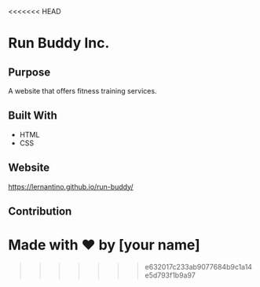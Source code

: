 <<<<<<< HEAD
# Run Buddy Inc.

## Purpose
A website that offers fitness training services.

## Built With
* HTML
* CSS

## Website
https://lernantino.github.io/run-buddy/

## Contribution
Made with ❤️ by [your name]
=======
 
>>>>>>> e632017c233ab9077684b9c1a14e5d793f1b9a97
